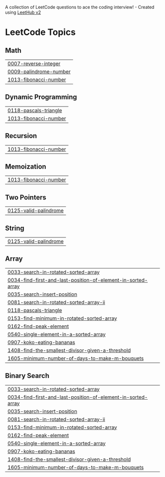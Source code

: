 A collection of LeetCode questions to ace the coding interview! - Created using [LeetHub v2](https://github.com/arunbhardwaj/LeetHub-2.0)
<!---LeetCode Topics Start-->
# LeetCode Topics
## Math
|  |
| ------- |
| [0007-reverse-integer](https://github.com/AmritParashar1/Leetcode_Questions/tree/master/0007-reverse-integer) |
| [0009-palindrome-number](https://github.com/AmritParashar1/Leetcode_Questions/tree/master/0009-palindrome-number) |
| [1013-fibonacci-number](https://github.com/AmritParashar1/Leetcode_Questions/tree/master/1013-fibonacci-number) |
## Dynamic Programming
|  |
| ------- |
| [0118-pascals-triangle](https://github.com/AmritParashar1/Leetcode_Questions/tree/master/0118-pascals-triangle) |
| [1013-fibonacci-number](https://github.com/AmritParashar1/Leetcode_Questions/tree/master/1013-fibonacci-number) |
## Recursion
|  |
| ------- |
| [1013-fibonacci-number](https://github.com/AmritParashar1/Leetcode_Questions/tree/master/1013-fibonacci-number) |
## Memoization
|  |
| ------- |
| [1013-fibonacci-number](https://github.com/AmritParashar1/Leetcode_Questions/tree/master/1013-fibonacci-number) |
## Two Pointers
|  |
| ------- |
| [0125-valid-palindrome](https://github.com/AmritParashar1/Leetcode_Questions/tree/master/0125-valid-palindrome) |
## String
|  |
| ------- |
| [0125-valid-palindrome](https://github.com/AmritParashar1/Leetcode_Questions/tree/master/0125-valid-palindrome) |
## Array
|  |
| ------- |
| [0033-search-in-rotated-sorted-array](https://github.com/AmritParashar1/Leetcode_Questions/tree/master/0033-search-in-rotated-sorted-array) |
| [0034-find-first-and-last-position-of-element-in-sorted-array](https://github.com/AmritParashar1/Leetcode_Questions/tree/master/0034-find-first-and-last-position-of-element-in-sorted-array) |
| [0035-search-insert-position](https://github.com/AmritParashar1/Leetcode_Questions/tree/master/0035-search-insert-position) |
| [0081-search-in-rotated-sorted-array-ii](https://github.com/AmritParashar1/Leetcode_Questions/tree/master/0081-search-in-rotated-sorted-array-ii) |
| [0118-pascals-triangle](https://github.com/AmritParashar1/Leetcode_Questions/tree/master/0118-pascals-triangle) |
| [0153-find-minimum-in-rotated-sorted-array](https://github.com/AmritParashar1/Leetcode_Questions/tree/master/0153-find-minimum-in-rotated-sorted-array) |
| [0162-find-peak-element](https://github.com/AmritParashar1/Leetcode_Questions/tree/master/0162-find-peak-element) |
| [0540-single-element-in-a-sorted-array](https://github.com/AmritParashar1/Leetcode_Questions/tree/master/0540-single-element-in-a-sorted-array) |
| [0907-koko-eating-bananas](https://github.com/AmritParashar1/Leetcode_Questions/tree/master/0907-koko-eating-bananas) |
| [1408-find-the-smallest-divisor-given-a-threshold](https://github.com/AmritParashar1/Leetcode_Questions/tree/master/1408-find-the-smallest-divisor-given-a-threshold) |
| [1605-minimum-number-of-days-to-make-m-bouquets](https://github.com/AmritParashar1/Leetcode_Questions/tree/master/1605-minimum-number-of-days-to-make-m-bouquets) |
## Binary Search
|  |
| ------- |
| [0033-search-in-rotated-sorted-array](https://github.com/AmritParashar1/Leetcode_Questions/tree/master/0033-search-in-rotated-sorted-array) |
| [0034-find-first-and-last-position-of-element-in-sorted-array](https://github.com/AmritParashar1/Leetcode_Questions/tree/master/0034-find-first-and-last-position-of-element-in-sorted-array) |
| [0035-search-insert-position](https://github.com/AmritParashar1/Leetcode_Questions/tree/master/0035-search-insert-position) |
| [0081-search-in-rotated-sorted-array-ii](https://github.com/AmritParashar1/Leetcode_Questions/tree/master/0081-search-in-rotated-sorted-array-ii) |
| [0153-find-minimum-in-rotated-sorted-array](https://github.com/AmritParashar1/Leetcode_Questions/tree/master/0153-find-minimum-in-rotated-sorted-array) |
| [0162-find-peak-element](https://github.com/AmritParashar1/Leetcode_Questions/tree/master/0162-find-peak-element) |
| [0540-single-element-in-a-sorted-array](https://github.com/AmritParashar1/Leetcode_Questions/tree/master/0540-single-element-in-a-sorted-array) |
| [0907-koko-eating-bananas](https://github.com/AmritParashar1/Leetcode_Questions/tree/master/0907-koko-eating-bananas) |
| [1408-find-the-smallest-divisor-given-a-threshold](https://github.com/AmritParashar1/Leetcode_Questions/tree/master/1408-find-the-smallest-divisor-given-a-threshold) |
| [1605-minimum-number-of-days-to-make-m-bouquets](https://github.com/AmritParashar1/Leetcode_Questions/tree/master/1605-minimum-number-of-days-to-make-m-bouquets) |
<!---LeetCode Topics End-->